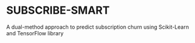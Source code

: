 # SUBSCRIBE-SMART
A dual-method approach to predict subscription churn using Scikit-Learn and TensorFlow library 

